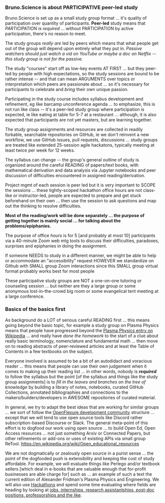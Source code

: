 ### Bruno.Science is about PARTICIPATIVE peer-led study

Bruno.Science is set up as a small study group format ... it's quality of participation over quantity of participants. **Peer-led** study means that *PARTICIPATION is required* ... without PARTICIPATION by active participation, there's no reason to meet. 

The study groups *really are* led by peers which means that what people get out of the group will depend upon entirely what they put in. *Passive watchers should just watch a vid on YouTube or maybe a doc on Netflix -- this study group is not for the passive.*

The study "courses" start off as low-key events AT FIRST ... but they peer-led by people with high expectations, so the study sessions are bound to be rather intense -- and that can mean ARGUMENTS over topics or interpretation which peers are passionate about ... so it's necessary for participants to celebrate and *bring* their own unique passion.

Participating in the study course includes syllabus development and refinement, eg like barcamp unconference agenda  ... to emphasize, this is not run like class -- it's a peer-led study group where participation is expected, ie like eating at table for 5-7 at a restaurant ... although, it is also expected that participants are not yet masters, but are learning together.

The study group assignments and resources are collected in readily forkable, searchable repositories on GitHub, ie we don't reinvent a new workflow, we use GitHub issues, pull requests, discussions ... study groups are treated like extended 25-session agile hackatons, typically meeting at least twice per week for 12 weeks.

The syllabus can change -- the group's general outline of study is organized around the careful READING of papers/text books, with mathematical derivation and data analysis via Jupyter notebooks and peer discussion of difficulties encountered in assigned reading/derivation.

Project mgmt of each session is peer led but it is very important to SCOPE the sessions ... these tightly-scoped hackathon office hours are not class-like or instructor-led, people are expected to prepare and get stuck beforehand on their own ... then use the session to ask questions and map out the thinking to resolve difficulties.

**Most of the reading/work will be done separately ... the purpose of getting together is mainly social ... for talking about the problems/epiphanies.**

The purpose of office *hours* is for 5 [and probably at most 10] participants via a 40-minute Zoom web mtg tools to discuss their difficulties, paradoxes, surprises and epiphanies in doing the assignment. 

If someone NEEDS to study in a different manner, we might be able to help or accommodate an "accessibility" request HOWEVER we standardize on Github with SMALL group Zoom interactions since this SMALL group virtual format probably works best for most people

These participative study groups are NOT a one-on-one tutoring or counseling session ... but neither are they a large group or some anonymous lost-in-the-crowd big room or some evangelical tent meeting at a large conference.

### Basics of the basics first

As background do a LOT of serious careful READING first ... this means going beyond the basic topic, for example a study group on Plasma Physics means that people have progressed beyond the [Plasma Physics entry on Wikipedia](https://en.wikipedia.org/wiki/Plasma_(physics)) ... and really have *done the homework* to the start of a clue about really basic terminology, nomenclature and fundamental math ... then move on to reading abstracts of peer-reviewed articles and at least the Table of Contents in a few textbooks on the subject. 

Everyone involved is assumed to be a bit of an autodidact and voracious reader ... this means that people can use their own judgement when it comes to making up their reading list ... in other words, nobody is ***required*** to follow the syllabus but the point [of the syllabus and things like the study group assignments] is to *fill in the leaves and branches on the tree of knowledge* by building a library of notes, notebooks, curated GitHub Collections, annotated bibliographies and connections to the makers/builders/developers in AWESOME repositories of curated material.

In general, we try to adapt the best ideas that are working for similar groups ... we sort of follow the [OpenFlexure development community](https://openflexure.org/contribute/) structure ... except that we will tend to use open source tools like Discord rather subscription-based Discourse or Slack.  The general meta-point of this effort is to dogfood our work using open source ... to build Open Ed, Open Access resources ... not just something Arxiv or Connected Papers, but other refinements or add-ons or uses of existing APIs via small group ReTool. https://en.wikipedia.org/wiki/Open_educational_resources

We are not dogmatically or zealously open source in a purist sense ... the point of the dogfooded push is extensibility and keeping the cost of study affordable. For example, we will evaluate things like Perlego and/or textbook sellers [which deal in e-books that are valuable enough that for-profit businesses are able charge for] such as ... an example of such a text the current edition of Alexander Fridman's Plasma Physics and Engineering. We will also use [Hackathons](https://about.gitlab.com/community/hackathon/) and spend some time evaluating where fields are heading by looking at [jobs, internships, research assistantships, post-doc positions, professorships and the like](https://www.pppl.gov/partner-us/apprenticeships).
